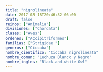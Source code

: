 ```yaml
---
title: "nigrolineata"
date: 2017-08-18T20:46:32-06:00
draft: false
reinos: ["Animalia"]
divisiones: ["Chordata"]
clases: ["Aves"]
ordenes: ["Accipitriformes"]
familias: ["Strigidae "]
generos: ["Ciccaba"]
nombre_cientifico: "Ciccaba nigrolineata"
nombre_comun: "Lechuza Blanco y Negro"
nombre_ingles: "Black-and-white Owl"
---
```

